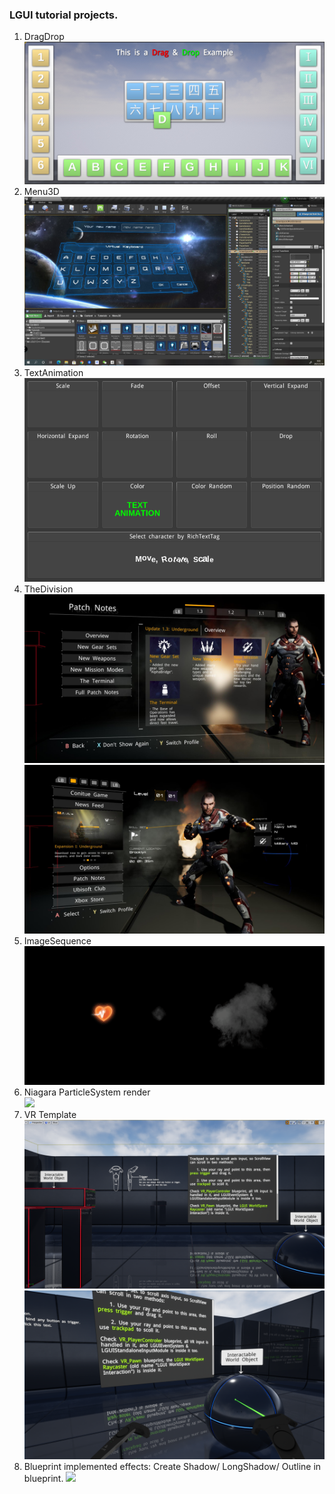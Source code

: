 ### LGUI tutorial projects.

1. DragDrop  
   ![](DragDrop.jpg)
2. Menu3D  
   ![](Menu3D.jpg)
3. TextAnimation  
   ![](TextAnimation.gif)
4. TheDivision  
   ![](TheDivision1.jpg)
   ![](TheDivision2.jpg)
5. ImageSequence  
   ![](ImageSequence.gif)
6. Niagara ParticleSystem render  
   ![](NiagaraParticles.gif)
7. VR Template
   ![](VRTemplate1.png)
   ![](VRTemplate2.png)
8. Blueprint implemented effects: Create Shadow/ LongShadow/ Outline in blueprint.
    ![](BlueprintImplementedEffects.gif)
